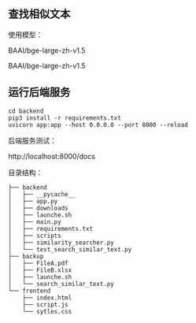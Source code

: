 ## 查找相似文本

使用模型：

BAAI/bge-large-zh-v1.5

BAAI/bge-large-zh-v1.5

## 运行后端服务

```
cd backend
pip3 install -r requirements.txt
uvicorn app:app --host 0.0.0.0 --port 8000 --reload
```

后端服务测试：

http://localhost:8000/docs

目录结构：

```agsl
├── backend
│   ├── __pycache__
│   ├── app.py
│   ├── downloads
│   ├── launche.sh
│   ├── main.py
│   ├── requirements.txt
│   ├── scripts
│   ├── similarity_searcher.py
│   └── test_search_similar_text.py
├── backup
│   ├── FileA.pdf
│   ├── FileB.xlsx
│   ├── launche.sh
│   └── search_similar_text.py
└── frontend
    ├── index.html
    ├── script.js
    └── sytles.css

```
